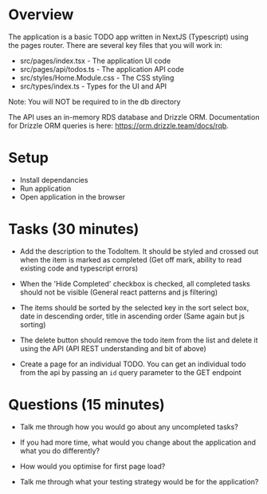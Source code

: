 # Overview

The application is a basic TODO app written in NextJS (Typescript) using the pages router. There are several key files that you will work in:

- src/pages/index.tsx - The application UI code
- src/pages/api/todos.ts - The application API code
- src/styles/Home.Module.css - The CSS styling
- src/types/index.ts - Types for the UI and API

Note: You will NOT be required to in the db directory

The API uses an in-memory RDS database and Drizzle ORM. Documentation for Drizzle ORM queries is here: https://orm.drizzle.team/docs/rqb.

# Setup

- Install dependancies
- Run application
- Open application in the browser

# Tasks (30 minutes)

- Add the description to the TodoItem. It should be styled and crossed out when the item is marked as completed (Get off mark, ability to read existing code and typescript errors)

- When the 'Hide Completed' checkbox is checked, all completed tasks should not be visible (General react patterns and js filtering)

- The items should be sorted by the selected key in the sort select box, date in descending order, title in ascending order (Same again but js sorting)

- The delete button should remove the todo item from the list and delete it using the API (API REST understanding and bit of above)

- Create a page for an individual TODO. You can get an individual todo from the api by passing an `id` query parameter to the GET endpoint

# Questions (15 minutes)

- Talk me through how you would go about any uncompleted tasks?

- If you had more time, what would you change about the application and what you do differently?

- How would you optimise for first page load?

- Talk me through what your testing strategy would be for the application?
